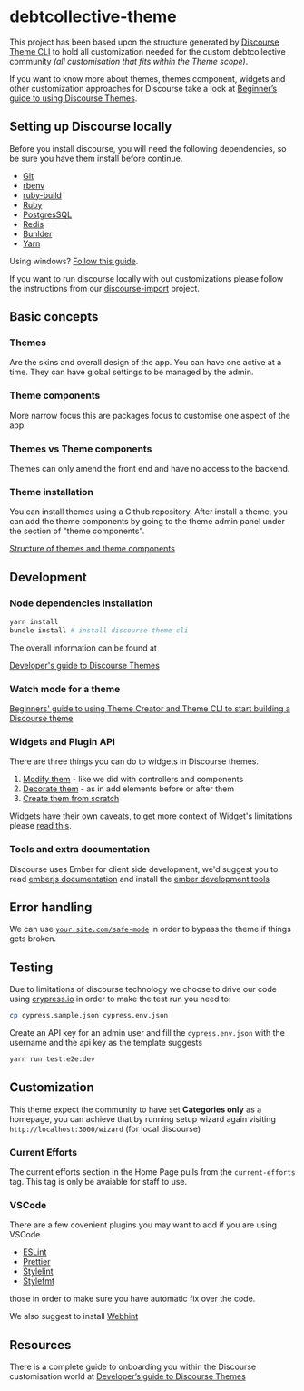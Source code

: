 # debtcollective-theme

This project has been based upon the structure generated by [Discourse Theme CLI](https://meta.discourse.org/t/discourse-theme-cli-console-app-to-help-you-build-themes/82950) to hold all customization needed for the custom debtcollective community *(all customisation that fits within the Theme scope)*.

If you want to know more about themes, themes component, widgets and other customization approaches for Discourse take a look at [Beginner’s guide to using Discourse Themes](https://meta.discourse.org/t/beginners-guide-to-using-discourse-themes/91966).

## Setting up Discourse locally

Before you install discourse, you will need the following dependencies, so be sure you have them install before continue.

- [Git](https://git-scm.com/)
- [rbenv](https://github.com/rbenv/rbenv)
- [ruby-build](https://github.com/rbenv/ruby-build)
- [Ruby](https://www.ruby-lang.org/)
- [PostgresSQL](https://www.postgresql.org/)
- [Redis](https://redis.io/)
- [Bunlder](https://bundler.io/)
- [Yarn](https://yarnpkg.com/)

Using windows? [Follow this guide](https://meta.discourse.org/t/beginners-guide-to-install-discourse-on-windows-10-for-development/75149).

If you want to run discourse locally with out customizations please follow the instructions from our [discourse-import](https://github.com/debtcollective/discourse-import) project.

## Basic concepts

### Themes

Are the skins and overall design of the app. You can have one active at a time. They can have global settings to be managed by the admin.

### Theme components

More narrow focus this are packages focus to customise one aspect of the app.

### Themes vs Theme components

Themes can only amend the front end and have no access to the backend.

### Theme installation

You can install themes using a Github repository. After install a theme, you can add the theme components by going to the theme admin panel under the section of "theme components".

[Structure of themes and theme components](https://meta.discourse.org/t/structure-of-themes-and-theme-components/60848)

## Development

### Node dependencies installation

```bash
yarn install
bundle install # install discourse theme cli
```

The overall information can be found at

[Developer's guide to Discourse Themes](https://meta.discourse.org/t/developer-s-guide-to-discourse-themes/93648)

### Watch mode for a theme

[Beginners' guide to using Theme Creator and Theme CLI to start building a Discourse theme](https://meta.discourse.org/t/beginners-guide-to-using-theme-creator-and-theme-cli-to-start-building-a-discourse-theme/108444)

### Widgets and Plugin API

There are three things you can do to widgets in Discourse themes.

1. [Modify them](https://meta.discourse.org/t/developer-s-guide-to-discourse-themes/93648#heading--4-c-4) - like we did with controllers and components
2. [Decorate them](https://meta.discourse.org/t/developer-s-guide-to-discourse-themes/93648#heading--4-c-6) - as in add elements before or after them
3. [Create them from scratch](https://meta.discourse.org/t/developer-s-guide-to-discourse-themes/93648#heading--4-c-7)

Widgets have their own caveats, to get more context of Widget's limitations please [read this](https://meta.discourse.org/t/how-to-render-component-inside-widget/52872).

### Tools and extra documentation

Discourse uses Ember for client side development, we'd suggest you to read [emberjs documentation](https://emberjs.com/) and install the [ember development tools](https://chrome.google.com/webstore/detail/ember-inspector)

## Error handling

We can use [`your.site.com/safe-mode`](http://your.site.com/safe-mode) in order to bypass the theme if things gets broken.

## Testing

Due to limitations of discourse technology we choose to drive our code using [crypress.io](https://www.cypress.io/) in order to make the test run you need to:

```bash
cp cypress.sample.json cypress.env.json
```

Create an API key for an admin user and fill the `cypress.env.json` with the username and the api key as the template suggests

```bash
yarn run test:e2e:dev
```

## Customization

This theme expect the community to have set **Categories only** as a homepage, you can achieve that by running setup wizard again visiting `http://localhost:3000/wizard` (for local discourse)

### Current Efforts

The current efforts section in the Home Page pulls from the `current-efforts` tag. This tag is only be avaiable for staff to use.

### VSCode

There are a few covenient plugins you may want to add if you are using VSCode.

- [ESLint](https://marketplace.visualstudio.com/items?itemName=dbaeumer.vscode-eslint)
- [Prettier](https://marketplace.visualstudio.com/items?itemName=esbenp.prettier-vscode)
- [Stylelint](https://marketplace.visualstudio.com/items?itemName=stylelint.vscode-stylelint)
- [Stylefmt](https://marketplace.visualstudio.com/items?itemName=mrmlnc.vscode-stylefmt)

those in order to make sure you have automatic fix over the code.

We also suggest to install [Webhint](https://github.com/webhintio/hint)

## Resources

There is a complete guide to onboarding you within the Discourse customisation world at [Developer’s guide to Discourse Themes](https://meta.discourse.org/t/developer-s-guide-to-discourse-themes/93648)
